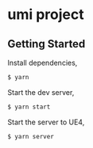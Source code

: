 # umi project

## Getting Started

Install dependencies,

```bash
$ yarn
```

Start the dev server,

```bash
$ yarn start
```

Start the server to UE4,

```bash
$ yarn server
```
